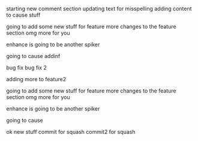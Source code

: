 starting new comment section
updating text for misspelling
adding content to cause stuff

going to add some new stuff for feature
more changes to the feature section
omg more for you

enhance is going to be another spiker

going to cause
addinf

bug fix
bug fix 2

adding more to feature2



going to add some new stuff for feature
more changes to the feature section
omg more for you

enhance is going to be another spiker

going to cause


ok new stuff
commit for squash
commit2 for squash
